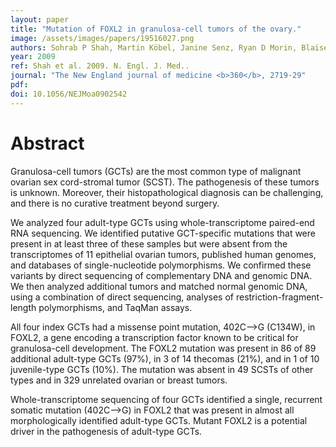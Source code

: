 ```yaml
---
layout: paper
title: "Mutation of FOXL2 in granulosa-cell tumors of the ovary."
image: /assets/images/papers/19516027.png
authors: Sohrab P Shah, Martin Köbel, Janine Senz, Ryan D Morin, Blaise A Clarke, Kimberly C Wiegand, Gillian Leung, Abdalnasser Zayed, Erika Mehl, Steve E Kalloger, Mark Sun, Ryan Giuliany, Erika Yorida, Steven Jones, Richard Varhol, Kenneth D Swenerton, Dianne Miller, Philip B Clement, Colleen Crane, Jason Madore, Diane Provencher, Peter Leung, Anna DeFazio, Jaswinder Khattra, Gulisa Turashvili, Yongjun Zhao, Thomas Zeng, J N Mark Glover, Barbara Vanderhyden, Chengquan Zhao, Christine A Parkinson, Mercedes Jimenez-Linan, David D L Bowtell, Anne-Marie Mes-Masson, James D Brenton, Samuel A Aparicio, Niki Boyd, Martin Hirst, C Blake Gilks, Marco Marra, David G Huntsman
year: 2009
ref: Shah et al. 2009. N. Engl. J. Med..
journal: "The New England journal of medicine <b>360</b>, 2719-29"
pdf: 
doi: 10.1056/NEJMoa0902542
---
```


# Abstract

Granulosa-cell tumors (GCTs) are the most common type of malignant ovarian sex cord-stromal tumor (SCST). The pathogenesis of these tumors is unknown. Moreover, their histopathological diagnosis can be challenging, and there is no curative treatment beyond surgery.

We analyzed four adult-type GCTs using whole-transcriptome paired-end RNA sequencing. We identified putative GCT-specific mutations that were present in at least three of these samples but were absent from the transcriptomes of 11 epithelial ovarian tumors, published human genomes, and databases of single-nucleotide polymorphisms. We confirmed these variants by direct sequencing of complementary DNA and genomic DNA. We then analyzed additional tumors and matched normal genomic DNA, using a combination of direct sequencing, analyses of restriction-fragment-length polymorphisms, and TaqMan assays.

All four index GCTs had a missense point mutation, 402C-->G (C134W), in FOXL2, a gene encoding a transcription factor known to be critical for granulosa-cell development. The FOXL2 mutation was present in 86 of 89 additional adult-type GCTs (97%), in 3 of 14 thecomas (21%), and in 1 of 10 juvenile-type GCTs (10%). The mutation was absent in 49 SCSTs of other types and in 329 unrelated ovarian or breast tumors.

Whole-transcriptome sequencing of four GCTs identified a single, recurrent somatic mutation (402C-->G) in FOXL2 that was present in almost all morphologically identified adult-type GCTs. Mutant FOXL2 is a potential driver in the pathogenesis of adult-type GCTs.

